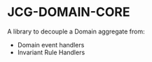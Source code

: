 # JCG-DOMAIN-CORE

A library to decouple a Domain aggregate from:
- Domain event handlers
- Invariant Rule Handlers